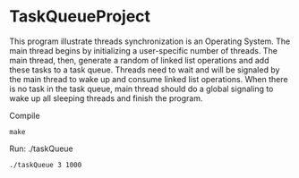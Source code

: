 # TaskQueueProject

This program illustrate threads synchronization is an Operating System. The main thread begins by initializing a user-specific number of threads. The main thread, then, generate a random of linked list operations and add these tasks to a task queue. Threads need to wait and will be signaled by the main thread to wake up and consume linked list operations. When there is no task in the task queue, main thread should do a global signaling to wake up all sleeping threads and finish the program.

Compile
```
make
```

Run: ./taskQueue <number of threads> <number of tasks>
```
./taskQueue 3 1000
```